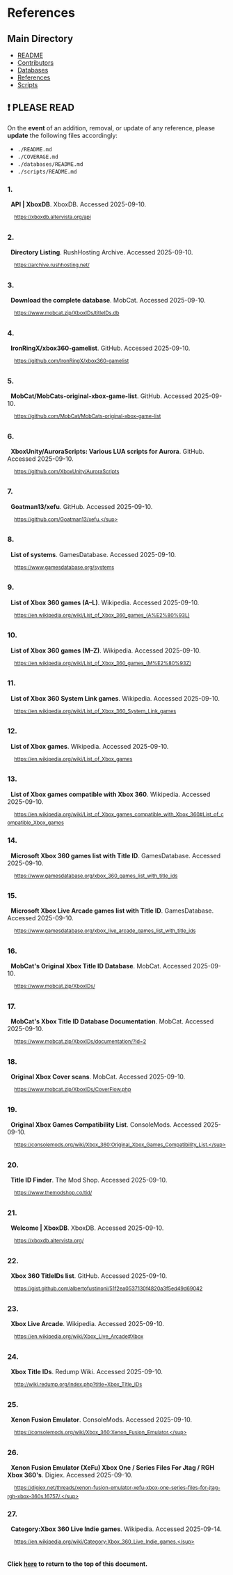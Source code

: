 # References

## Main Directory

- [README](./README.md)
- [Contributors](./CONTRIBUTORS.md)
- [Databases](./databases/README.md)
- [References](./REFERENCES.md)
- [Scripts](./scripts/README.md)

## ❗ PLEASE READ
On the **event** of an addition, removal, or update of any reference, please
**update** the following files accordingly:

- `./README.md`
- `./COVERAGE.md`
- `./databases/README.md`
- `./scripts/README.md`

### 1.

&nbsp;&nbsp;**API | XboxDB**. XboxDB. Accessed 2025-09-10.

&nbsp;&nbsp;&nbsp;&nbsp;<sup>https://xboxdb.altervista.org/api</sup>

### 2.

&nbsp;&nbsp;**Directory Listing**. RushHosting Archive. Accessed 2025-09-10.

&nbsp;&nbsp;&nbsp;&nbsp;<sup>https://archive.rushhosting.net/</sup>

### 3.

&nbsp;&nbsp;**Download the complete database**. MobCat. Accessed 2025-09-10.

&nbsp;&nbsp;&nbsp;&nbsp;<sup>https://www.mobcat.zip/XboxIDs/titleIDs.db</sup>

### 4.

&nbsp;&nbsp;**IronRingX/xbox360-gamelist**. GitHub. Accessed 2025-09-10.

&nbsp;&nbsp;&nbsp;&nbsp;<sup>https://github.com/IronRingX/xbox360-gamelist</sup>

### 5.

&nbsp;&nbsp;**MobCat/MobCats-original-xbox-game-list**. GitHub.
Accessed 2025-09-10.

&nbsp;&nbsp;&nbsp;&nbsp;<sup>https://github.com/MobCat/MobCats-original-xbox-game-list</sup>

### 6.

&nbsp;&nbsp;**XboxUnity/AuroraScripts: Various LUA scripts for Aurora**.
GitHub. Accessed 2025-09-10.

&nbsp;&nbsp;&nbsp;&nbsp;<sup>https://github.com/XboxUnity/AuroraScripts</sup>

### 7.

&nbsp;&nbsp;**Goatman13/xefu**. GitHub. Accessed 2025-09-10.

&nbsp;&nbsp;&nbsp;&nbsp;<sup>https://github.com/Goatman13/xefu.</sup>

### 8.

&nbsp;&nbsp;**List of systems**. GamesDatabase. Accessed 2025-09-10.

&nbsp;&nbsp;&nbsp;&nbsp;<sup>https://www.gamesdatabase.org/systems</sup>

### 9.

&nbsp;&nbsp;**List of Xbox 360 games (A–L)**. Wikipedia. Accessed 2025-09-10.

&nbsp;&nbsp;&nbsp;&nbsp;<sup>https://en.wikipedia.org/wiki/List_of_Xbox_360_games_(A%E2%80%93L)</sup>

### 10.

&nbsp;&nbsp;**List of Xbox 360 games (M–Z)**. Wikipedia. Accessed 2025-09-10.

&nbsp;&nbsp;&nbsp;&nbsp;<sup>https://en.wikipedia.org/wiki/List_of_Xbox_360_games_(M%E2%80%93Z)</sup>

### 11.

&nbsp;&nbsp;**List of Xbox 360 System Link games**. Wikipedia.
Accessed 2025-09-10.

&nbsp;&nbsp;&nbsp;&nbsp;<sup>https://en.wikipedia.org/wiki/List_of_Xbox_360_System_Link_games</sup>

### 12.

&nbsp;&nbsp;**List of Xbox games**. Wikipedia. Accessed 2025-09-10.

&nbsp;&nbsp;&nbsp;&nbsp;<sup>https://en.wikipedia.org/wiki/List_of_Xbox_games</sup>

### 13.

&nbsp;&nbsp;**List of Xbox games compatible with Xbox 360**. Wikipedia.
Accessed 2025-09-10.

&nbsp;&nbsp;&nbsp;&nbsp;<sup>https://en.wikipedia.org/wiki/List_of_Xbox_games_compatible_with_Xbox_360#List_of_compatible_Xbox_games</sup>

### 14.

&nbsp;&nbsp;**Microsoft Xbox 360 games list with Title ID**. GamesDatabase.
Accessed 2025-09-10.

&nbsp;&nbsp;&nbsp;&nbsp;<sup>https://www.gamesdatabase.org/xbox_360_games_list_with_title_ids</sup>

### 15.

&nbsp;&nbsp;**Microsoft Xbox Live Arcade games list with Title ID**.
GamesDatabase. Accessed 2025-09-10.

&nbsp;&nbsp;&nbsp;&nbsp;<sup>https://www.gamesdatabase.org/xbox_live_arcade_games_list_with_title_ids</sup>

### 16.

&nbsp;&nbsp;**MobCat's Original Xbox Title ID Database**. MobCat.
Accessed 2025-09-10.

&nbsp;&nbsp;&nbsp;&nbsp;<sup>https://www.mobcat.zip/XboxIDs/</sup>

### 17.

&nbsp;&nbsp;**MobCat's Xbox Title ID Database Documentation**. MobCat.
Accessed 2025-09-10.

&nbsp;&nbsp;&nbsp;&nbsp;<sup>https://www.mobcat.zip/XboxIDs/documentation/?id=2</sup>

### 18.

&nbsp;&nbsp;**Original Xbox Cover scans**. MobCat. Accessed 2025-09-10.

&nbsp;&nbsp;&nbsp;&nbsp;<sup>https://www.mobcat.zip/XboxIDs/CoverFlow.php</sup>

### 19.

&nbsp;&nbsp;**Original Xbox Games Compatibility List**. ConsoleMods.
Accessed 2025-09-10.

&nbsp;&nbsp;&nbsp;&nbsp;<sup>https://consolemods.org/wiki/Xbox_360:Original_Xbox_Games_Compatibility_List.</sup>

### 20.

&nbsp;&nbsp;**Title ID Finder**. The Mod Shop. Accessed 2025-09-10.

&nbsp;&nbsp;&nbsp;&nbsp;<sup>https://www.themodshop.co/tid/</sup>

### 21.

&nbsp;&nbsp;**Welcome | XboxDB**. XboxDB. Accessed 2025-09-10.

&nbsp;&nbsp;&nbsp;&nbsp;<sup>https://xboxdb.altervista.org/</sup>

### 22.

&nbsp;&nbsp;**Xbox 360 TitleIDs list**. GitHub. Accessed 2025-09-10.

&nbsp;&nbsp;&nbsp;&nbsp;<sup>https://gist.github.com/albertofustinoni/51f2ea0537130f4820a3f5ed49d69042</sup>

### 23.

&nbsp;&nbsp;**Xbox Live Arcade**. Wikipedia. Accessed 2025-09-10.

&nbsp;&nbsp;&nbsp;&nbsp;<sup>https://en.wikipedia.org/wiki/Xbox_Live_Arcade#Xbox</sup>

### 24.

&nbsp;&nbsp;**Xbox Title IDs**. Redump Wiki. Accessed 2025-09-10.

&nbsp;&nbsp;&nbsp;&nbsp;<sup>http://wiki.redump.org/index.php?title=Xbox_Title_IDs</sup>

### 25.

&nbsp;&nbsp;**Xenon Fusion Emulator**. ConsoleMods. Accessed 2025-09-10.

&nbsp;&nbsp;&nbsp;&nbsp;<sup>https://consolemods.org/wiki/Xbox_360:Xenon_Fusion_Emulator.</sup>

### 26.

&nbsp;&nbsp;**Xenon Fusion Emulator (XeFu) Xbox One / Series Files For Jtag / RGH Xbox 360's**.
Digiex. Accessed 2025-09-10.

&nbsp;&nbsp;&nbsp;&nbsp;<sup>https://digiex.net/threads/xenon-fusion-emulator-xefu-xbox-one-series-files-for-jtag-rgh-xbox-360s.16757/.</sup>

### 27.

&nbsp;&nbsp;**Category:Xbox 360 Live Indie games**. Wikipedia.
Accessed 2025-09-14.

&nbsp;&nbsp;&nbsp;&nbsp;<sup>https://en.wikipedia.org/wiki/Category:Xbox_360_Live_Indie_games.</sup>

##
#### Click [here](#references) to return to the top of this document.